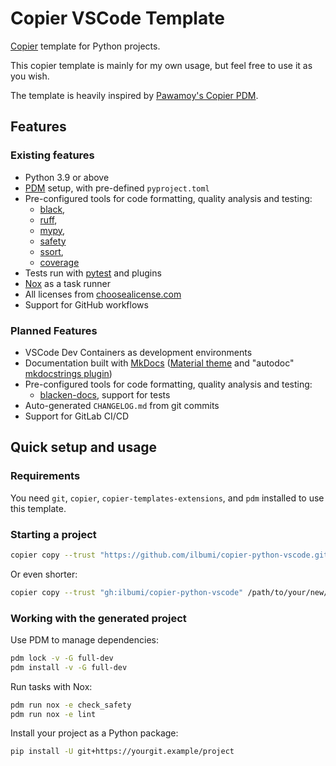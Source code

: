 # Copier VSCode Template

[Copier](https://github.com/copier-org/copier) template
for Python projects.

This copier template is mainly for my own usage, but feel free to use it as you wish.

The template is heavily inspired by [Pawamoy's Copier PDM](https://github.com/pawamoy/copier-pdm/tree/main).

## Features

### Existing features

- Python 3.9 or above
- [PDM](https://github.com/pdm-project/pdm) setup, with pre-defined `pyproject.toml`
- Pre-configured tools for code formatting, quality analysis and testing:
  - [black](https://github.com/psf/black),
  - [ruff](https://github.com/charliermarsh/ruff),
  - [mypy](https://github.com/python/mypy),
  - [safety](https://github.com/pyupio/safety)
  - [ssort](https://github.com/bwhmather/ssort),
  - [coverage](https://github.com/nedbat/coveragepy)
- Tests run with [pytest](https://github.com/pytest-dev/pytest) and plugins
- [Nox](https://github.com/wntrblm/nox) as a task runner
- All licenses from [choosealicense.com](https://choosealicense.com/appendix/)
- Support for GitHub workflows

### Planned Features

- VSCode Dev Containers as development environments
- Documentation built with [MkDocs](https://github.com/mkdocs/mkdocs)
  ([Material theme](https://github.com/squidfunk/mkdocs-material)
  and "autodoc" [mkdocstrings plugin](https://github.com/mkdocstrings/mkdocstrings))
- Pre-configured tools for code formatting, quality analysis and testing:
  - [blacken-docs](https://github.com/adamchainz/blacken-docs), support for tests
- Auto-generated `CHANGELOG.md` from git commits
- Support for GitLab CI/CD

## Quick setup and usage

### Requirements

You need `git`, `copier`, `copier-templates-extensions`, and `pdm` installed to use this template.

### Starting a project

```bash
copier copy --trust "https://github.com/ilbumi/copier-python-vscode.git" /path/to/your/new/project
```

Or even shorter:

```bash
copier copy --trust "gh:ilbumi/copier-python-vscode" /path/to/your/new/project
```

### Working with the generated project

Use PDM to manage dependencies:

```bash
pdm lock -v -G full-dev
pdm install -v -G full-dev
```

Run tasks with Nox:

```bash
pdm run nox -e check_safety
pdm run nox -e lint
```

Install your project as a Python package:

```bash
pip install -U git+https://yourgit.example/project
```

